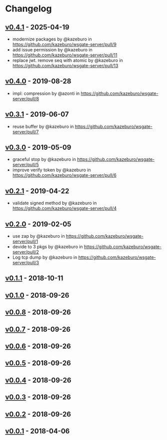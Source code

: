 # Changelog

## [v0.4.1](https://github.com/kazeburo/wsgate-server/compare/v0.4.0...v0.4.1) - 2025-04-19
- modernize packages by @kazeburo in https://github.com/kazeburo/wsgate-server/pull/9
- add issue permission by @kazeburo in https://github.com/kazeburo/wsgate-server/pull/11
- replace jwt. remove seq with atomic by @kazeburo in https://github.com/kazeburo/wsgate-server/pull/13

## [v0.4.0](https://github.com/kazeburo/wsgate-server/compare/v0.3.1...v0.4.0) - 2019-08-28
- impl: compression by @azonti in https://github.com/kazeburo/wsgate-server/pull/8

## [v0.3.1](https://github.com/kazeburo/wsgate-server/compare/v0.3.0...v0.3.1) - 2019-06-07
- reuse buffer by @kazeburo in https://github.com/kazeburo/wsgate-server/pull/7

## [v0.3.0](https://github.com/kazeburo/wsgate-server/compare/v0.2.1...v0.3.0) - 2019-05-09
- graceful stop by @kazeburo in https://github.com/kazeburo/wsgate-server/pull/5
- improve verify token by @kazeburo in https://github.com/kazeburo/wsgate-server/pull/6

## [v0.2.1](https://github.com/kazeburo/wsgate-server/compare/v0.2.0...v0.2.1) - 2019-04-22
- validate signed method by @kazeburo in https://github.com/kazeburo/wsgate-server/pull/4

## [v0.2.0](https://github.com/kazeburo/wsgate-server/compare/v0.1.1...v0.2.0) - 2019-02-05
- use zap by @kazeburo in https://github.com/kazeburo/wsgate-server/pull/1
- devide to 3 pkgs by @kazeburo in https://github.com/kazeburo/wsgate-server/pull/2
- Log tcp dump by @kazeburo in https://github.com/kazeburo/wsgate-server/pull/3

## [v0.1.1](https://github.com/kazeburo/wsgate-server/compare/v0.1.0...v0.1.1) - 2018-10-11

## [v0.1.0](https://github.com/kazeburo/wsgate-server/compare/v0.0.8...v0.1.0) - 2018-09-26

## [v0.0.8](https://github.com/kazeburo/wsgate-server/compare/v0.0.7...v0.0.8) - 2018-09-26

## [v0.0.7](https://github.com/kazeburo/wsgate-server/compare/v0.0.6...v0.0.7) - 2018-09-26

## [v0.0.6](https://github.com/kazeburo/wsgate-server/compare/v0.0.5...v0.0.6) - 2018-09-26

## [v0.0.5](https://github.com/kazeburo/wsgate-server/compare/v0.0.4...v0.0.5) - 2018-09-26

## [v0.0.4](https://github.com/kazeburo/wsgate-server/compare/v0.0.3...v0.0.4) - 2018-09-26

## [v0.0.3](https://github.com/kazeburo/wsgate-server/compare/v0.0.2...v0.0.3) - 2018-09-26

## [v0.0.2](https://github.com/kazeburo/wsgate-server/compare/v0.0.1...v0.0.2) - 2018-09-26

## [v0.0.1](https://github.com/kazeburo/wsgate-server/commits/v0.0.1) - 2018-04-06
